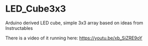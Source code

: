 # LED_Cube3x3
Arduino derived LED cube, simple 3x3 array based on ideas from Instructables

There is a video of it running here:
https://youtu.be/xb_SiZRE9oY
